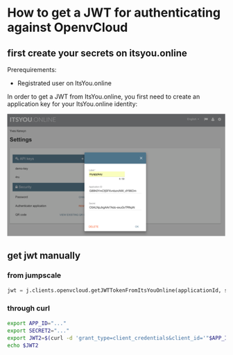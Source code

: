 # How to get a JWT for authenticating against OpenvCloud

## first create your secrets on itsyou.online

Prerequirements:
- Registrated user on ItsYou.online

In order to get a JWT from ItsYou.online, you first need to create an application key for your ItsYou.online identity:

![](images/iyo_jwt.png)

## get jwt manually

### from jumpscale

```python
jwt = j.clients.openvcloud.getJWTTokenFromItsYouOnline(applicationId, secret)
```

### through curl

```bash
export APP_ID="..."
export SECRET2="..."
export JWT2=$(curl -d 'grant_type=client_credentials&client_id='"$APP_ID"'&client_secret='"$SECRET2"'&response_type=id_token' https://itsyou.online/v1/oauth/access_token)
echo $JWT2
```

